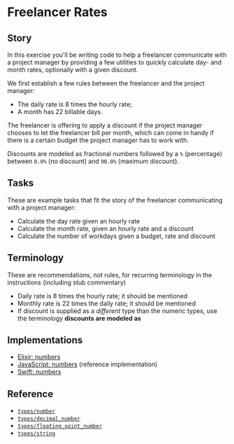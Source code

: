 # Freelancer Rates

## Story

In this exercise you'll be writing code to help a freelancer communicate with a
project manager by providing a few utilities to quickly calculate day- and
month rates, optionally with a given discount.

We first establish a few rules between the freelancer and the project manager:

- The daily rate is 8 times the hourly rate;
- A month has 22 billable days.

The freelancer is offering to apply a discount if the project manager chooses
to let the freelancer bill per month, which can come in handy if there is a
certain budget the project manager has to work with.

Discounts are modeled as fractional numbers followed by a `%` (percentage)
between `0.0%` (no discount) and `90.0%` (maximum discount).

## Tasks

These are example tasks that fit the story of the freelancer communicating with a project manager:

- Calculate the day rate given an hourly rate
- Calculate the month rate, given an hourly rate and a discount
- Calculate the number of workdays given a budget, rate and discount

## Terminology

These are recommendations, not rules, for recurring terminology in the instructions (including stub commentary)

- Daily rate is 8 times the hourly rate; it should be mentioned
- Monthly rate is 22 times the daily rate; it should be mentioned
- If discount is supplied as a _different_ type than the numeric types, use the terminology **discounts are modeled as**

## Implementations

- [Elixir: numbers][implementation-elixir]
- [JavaScript: numbers][implementation-javascript] (reference implementation)
- [Swift: numbers][implementation-swift]

## Reference

- [`types/number`][types-number]
- [`types/decimal_number`][types-decimal-number]
- [`types/floating_point_number`][types-floating-point-number]
- [`types/string`][types-string]

[types-number]: https://github.com/exercism/v3/blob/main/reference/types/number.md
[types-decimal-number]: https://github.com/exercism/v3/blob/main/reference/types/decimal_number.md
[types-floating-point-number]: https://github.com/exercism/v3/blob/main/reference/types/floating_point_number.md
[types-string]: https://github.com/exercism/v3/blob/main/reference/types/string.md
[implementation-elixir]: https://github.com/exercism/elixir/blob/main/exercises/concept/freelancer-rates/.docs/instructions.md
[implementation-javascript]: https://github.com/exercism/javascript/blob/main/exercises/concept/numbers/.docs/instructions.md
[implementation-swift]: https://github.com/exercism/swift/blob/main/exercises/concept/freelancer-rates/.docs/instructions.md
